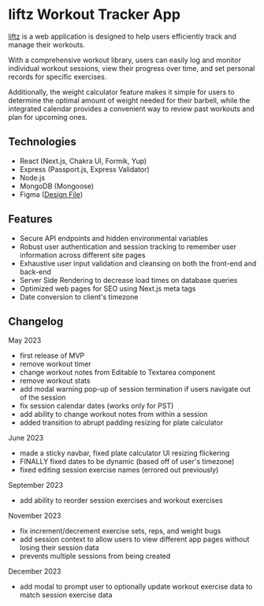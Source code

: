 # liftz Workout Tracker App

[liftz](https://liftz-workout-tracker.vercel.app/) is a web application is designed to help users efficiently track and manage their workouts.

With a comprehensive workout library, users can easily log and monitor individual workout sessions, view their progress over time, and set personal records for specific exercises.

Additionally, the weight calculator feature makes it simple for users to determine the optimal amount of weight needed for their barbell, while the integrated calendar provides a convenient way to review past workouts and plan for upcoming ones.

## Technologies

- React (Next.js, Chakra UI, Formik, Yup)
- Express (Passport.js, Express Validator)
- Node.js
- MongoDB (Mongoose)
- Figma ([Design File](https://www.figma.com/file/muHoDdve5LBDWUNHo9OVaN/liftz?type=design&node-id=457%3A8&t=9cIH58PUL3zzY9un-1))

## Features

- Secure API endpoints and hidden environmental variables
- Robust user authentication and session tracking to remember user information across different site pages
- Exhaustive user input validation and cleansing on both the front-end and back-end
- Server Side Rendering to decrease load times on database queries
- Optimized web pages for SEO using Next.js meta tags
- Date conversion to client's timezone

## Changelog

May 2023

- first release of MVP
- remove workout timer
- change workout notes from Editable to Textarea component
- remove workout stats
- add modal warning pop-up of session termination if users navigate out of the session
- fix session calendar dates (works only for PST)
- add ability to change workout notes from within a session
- added transition to abrupt padding resizing for plate calculator

June 2023

- made a sticky navbar, fixed plate calculator UI resizing flickering
- FINALLY fixed dates to be dynamic (based off of user's timezone)
- fixed editing session exercise names (errored out previously)

September 2023

- add ability to reorder session exercises and workout exercises

November 2023

- fix increment/decrement exercise sets, reps, and weight bugs
- add session context to allow users to view different app pages without losing their session data
- prevents multiple sessions from being created

December 2023

- add modal to prompt user to optionally update workout exercise data to match session exercise data
